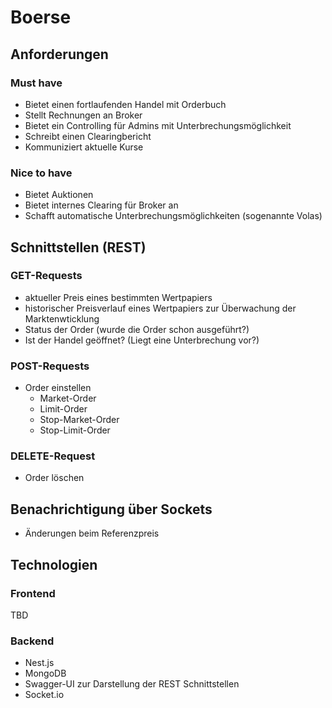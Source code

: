 # Boerse
## Anforderungen
### Must have
* Bietet einen fortlaufenden Handel mit Orderbuch
* Stellt Rechnungen an Broker
* Bietet ein Controlling für Admins mit Unterbrechungsmöglichkeit
* Schreibt einen Clearingbericht 
* Kommuniziert aktuelle Kurse

### Nice to have
* Bietet Auktionen 
* Bietet internes Clearing für Broker an
* Schafft automatische Unterbrechungsmöglichkeiten (sogenannte Volas)

## Schnittstellen (REST)
### GET-Requests
* aktueller Preis eines bestimmten Wertpapiers
* historischer Preisverlauf eines Wertpapiers zur Überwachung der Marktenwticklung
* Status der Order (wurde die Order schon ausgeführt?)
* Ist der Handel geöffnet? (Liegt eine Unterbrechung vor?)

### POST-Requests
* Order einstellen
  * Market-Order
  * Limit-Order
  * Stop-Market-Order
  * Stop-Limit-Order

### DELETE-Request
* Order löschen

## Benachrichtigung über Sockets
* Änderungen beim Referenzpreis

## Technologien
### Frontend
TBD

### Backend
* Nest.js
* MongoDB
* Swagger-UI zur Darstellung der REST Schnittstellen
* Socket.io
